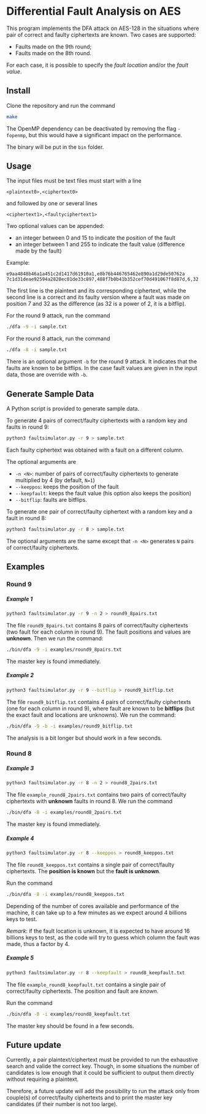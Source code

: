 # Differential Fault Analysis on AES

This program implements the DFA attack on AES-128 in the situations where pair of correct and faulty ciphertexts are known.
Two cases are supported:

* Faults made on the 9th round;
* Faults made on the 8th round.

For each case, it is possible to specify the *fault location* and/or the *fault value*.

## Install

Clone the repository and run the command

```bash
make
```

The OpenMP dependency can be deactivated by removing the flag `-fopenmp`, but this would have a significant impact on the performance.

The binary will be put in the `bin` folder.

## Usage

The input files must be text files must start with a line

```
<plaintext0>,<ciphertext0>
```

and followed by one or several lines

```
<ciphertext1>,<faultyciphertext1>
```

Two optional values can be appended:

* an integer between 0 and 15 to indicate the position of the fault
* an integer between 1 and 255 to indicate the fault value (difference made by the fault)

Example:

```
e9aa4848b46a1a451c2d1417d61910a1,e8b76b446765462e890a1d29de50762a
7c1d31deae92594a2820ec01de33c897,488f7b0b41b352cef70d491067f8d87d,6,32
```

The first line is the plaintext and its corresponding ciphertext, while the second line is a correct and its faulty version where a fault was made on position 7 and 32 as the difference (as 32 is a power of 2, it is a bitflip).

For the round 9 attack, run the command

```bash
./dfa -9 -i sample.txt
```

For the round 8 attack, run the command

```bash
./dfa -8 -i sample.txt
```

There is an optional argument `-b` for the round 9 attack. It indicates that the faults are known to be bitflips. In the case fault values are given in the input data, those are override with `-b`.

## Generate Sample Data

A Python script is provided to generate sample data.

To generate 4 pairs of correct/faulty ciphertexts with a random key and faults in round 9:

```bash
python3 faultsimulator.py -r 9 > sample.txt
```

Each faulty ciphertext was obtained with a fault on a different column.

The optional arguments are

* `-n <N>`: number of pairs of correct/faulty ciphertexts to generate multiplied by 4 (by default, `N=1`)
* `--keeppos`: keeps the position of the fault
* `--keepfault`: keeps the fault value (his option also keeps the position)
* `--bitflip`: faults are bitflips.

To generate one pair of correct/faulty ciphertext with a random key and a fault in round 8:

```bash
python3 faultsimulator.py -r 8 > sample.txt
```

The optional arguments are the same except that `-n <N>` generates `N` pairs of correct/faulty ciphertexts.

## Examples

### Round 9

##### Example 1

```bash
python3 faultsimulator.py -r 9 -n 2 > round9_8pairs.txt
```

The file `round9_8pairs.txt` contains 8 pairs of correct/faulty ciphertexts (two fault for each column in round 9). The fault positions and values are **unknown**. Then we run the command:

```bash
./bin/dfa -9 -i examples/round9_8pairs.txt
```

The master key is found immediately.

##### Example 2

```bash
python3 faultsimulator.py -r 9 --bitflip > round9_bitflip.txt
```

The file `round9_bitflip.txt` contains 4 pairs of correct/faulty ciphertexts (one for each column in round 9), where fault are known to be **bitflips** (but the exact fault and locations are unknowns). We run the command:

```bash
./bin/dfa -9 -b -i examples/round9_bitflip.txt
```

The analysis is a bit longer but should work in a few seconds.

### Round 8

##### Example 3

```bash
python3 faultsimulator.py -r 8 -n 2 > round8_2pairs.txt
```

The file `example_round8_2pairs.txt` contains two pairs of correct/faulty ciphertexts with **unknown** faults in round 8. We run the command

```bash
./bin/dfa -8 -i examples/round8_2pairs.txt
```

The master key is found immediately.

##### Example 4

```bash
python3 faultsimulator.py -r 8 --keeppos > round8_keeppos.txt
```

The file `round8_keeppos.txt` contains a single pair of correct/faulty ciphertexts. The **position is known** but the **fault is unknown**.

Run the command

```bash
./bin/dfa -8 -i examples/round8_keeppos.txt
```

Depending of the number of cores available and performance of the machine, it can take up to a few minutes as we expect around 4 billions keys to test.

*Remark*: if the fault location is unknown, it is expected to have around 16 billions keys to test, as the code will try to guess which column the fault was made, thus a factor by 4.

##### Example 5

```bash
python3 faultsimulator.py -r 8 --keepfault > round8_keepfault.txt
```

The file `example_round8_keepfault.txt` contains a single pair of correct/faulty ciphertexts. The position and fault are *known*.

Run the command

```bash
./bin/dfa -8 -i examples/round8_keepfault.txt
```

The master key should be found in a few seconds.

## Future update

Currently, a pair plaintext/ciphertext must be provided to run the exhaustive search and valide the correct key.
Though, in some situations the number of candidates is low enough that it could be sufficient to output them directly
without requiring a plaintext.

Therefore, a future update will add the possibility to run the attack only from couple(s) of correct/faulty ciphertexts
and to print the master key candidates (if their number is not too large).
